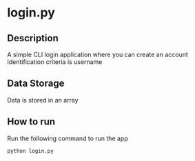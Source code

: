 # login.py

## Description

A simple CLI login application where you can create an account
Identification criteria is username

## Data Storage

Data is stored in an array

## How to run

Run the following command to run the app
```bash
python login.py
```
